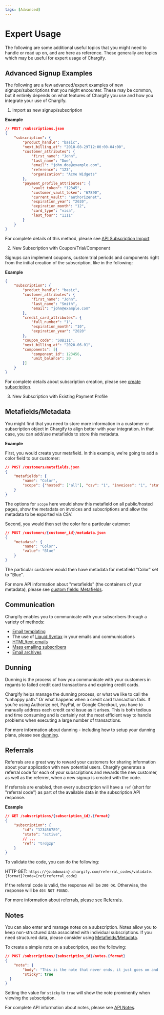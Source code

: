 ```yaml
---
tags: [Advanced]
---
```


# Expert Usage

The following are some additional useful topics that you might need to handle or read up on, and are here as reference. These generally are topics which may be useful for expert usage of Chargify.

## Advanced Signup Examples

The following are a few advanced/expert examples of new signups/subscriptions that you might encounter. These may be common, but it entirely depends on what features of Chargify you use and how you integrate your use of Chargify.

1. Import as new signup/subscription

**Example**

```json
// POST /subscriptions.json
{
    "subscription": {
        "product_handle": "basic",
        "next_billing_at": "2010-08-29T12:00:00-04:00",
        "customer_attributes": {
            "first_name": "John",
            "last_name": "Doe",
            "email": "john.doe@example.com",
            "reference": "123",
            "organization": "Acme Widgets"
        },
        "payment_profile_attributes": {
            "vault_token": "12345",
            "customer_vault_token": "67890",
            "current_vault": "authorizenet",
            "expiration_year": "2020",
            "expiration_month": "12",
            "card_type": "visa",
            "last_four": "1111"
        }
    }
}
```

For complete details of this method, please see [API Subscription Import](../../reference/Chargify-API.v1.yaml/paths/~1subscriptions.json/post)

2. New Subscription with Coupon/Trial/Component

Signups can implement coupons, custom trial periods and components right from the initial creation of the subscription, like in the following:

**Example**

```json
{
    "subscription": {
        "product_handle": "basic",
      	"customer_attributes": {
      	    "first_name": "John",
      		"last_name": "Smith",
      		"email": "john@example.com"
      	},
      	"credit_card_attributes": {
      		"full_number": "1",
      		"expiration_month": "10",
      		"expiration_year": "2020"
      	},
      	"coupon_code": "SUB111",
        "next_billing_at": "2020-06-01",
        "components": [{
    		"component_id": 123456,
    		"unit_balance": 20
    	}]
    }
}
```

For complete details about subscription creation, please see [create subscription](../../reference/Chargify-API.v1.yaml/paths/~1subscriptions.json/post).

3. New Subscription with Existing Payment Profile

## Metafields/Metadata

You might find that you need to store more information in a customer or subscription object in Chargify to align better with your integration. In that case, you can add/use metafields to store this metadata.

**Example**

First, you would create your metafield. In this example, we're going to add a color field to our customer:

```json
// POST /customers/metafields.json
{ 
    "metafields": {
        "name": "Color",
        "scope": {"hosted": ["all"], "csv": "1", "invoices": "1", "statements": "1"}
    }
}
```

The options for `scope` here would show this metafield on all public/hosted pages, show the metadata on invoices and subscriptions and allow the metadata to be exported via CSV.

Second, you would then set the color for a particular cutomer:

```json
// POST /customers/{customer_id}/metadata.json
{ 
    "metadata": {
        "name": "Color",
        "value": "Blue"
    } 
}
```

The particular customer would then have metadata for metafield "Color" set to "Blue".

For more API information about "metafields" (the containers of your metadata), please see [custom fields: Metafields](../../reference/Chargify-API.v1.yaml/paths/~1%7Bresource_type%7D~1metafields.json/post).

## Communication

Chargify enables you to communicate with your subscribers through a variety of methods:

* [Email templating](https://help.chargify.com/communications/email-templates.html)
* The use of [Liquid Syntax](https://help.chargify.com/communications/liquid-examples.html) in your emails and communications
* [HTML/text emails](https://help.chargify.com/communications/html-emails.html)
* [Mass emailing subscribers](https://help.chargify.com/communications/mass-emailing-subscribers.html)
* [Email archives](https://help.chargify.com/communications/email-archives.html)

## Dunning

Dunning is the process of how you communicate with your customers in regards to failed credit card transactions and expiring credit cards.

Chargify helps manage the dunning process, or what we like to call the “unhappy path.” Or what happens when a credit card transaction fails. If you’re using Authorize.net, PayPal, or Google Checkout, you have to manually address each credit card issue as it arises. This is both tedious and time consuming and is certainly not the most efficient way to handle problems when executing a large number of transactions.

For more information about dunning - including how to setup your dunning plans, please see [dunning](https://help.chargify.com/dunning/dunning-intro.html).

## Referrals

Referrals are a great way to reward your customers for sharing information about your application with new potential users. Chargify generates a referral code for each of your subscriptions and rewards the new customer, as well as the referrer, when a new signup is created with the code.

If referrals are enabled, then every subscription will have a `ref` (short for "referral code") as part of the available data in the subscription API response. 

**Example**

```json
// GET /subscriptions/{subscription_id}.{format}
{
    "subscription": {
        "id": "123456789",
        "state": "active",
        // ...
        "ref": "trdgzp"
    }
}
```

To validate the code, you can do the following:

HTTP GET: `https://{subdomain}.chargify.com/referral_codes/validate.{format}?code={ref/referral_code}`

If the referral code is valid, the response will be `200 OK`. Otherwise, the response will be `404 NOT FOUND`.

For more information about referrals, please see [Referrals](https://help.chargify.com/referrals/introduction.html).

## Notes

You can also enter and manage notes on a subscription. Notes allow you to keep non-structured data associated with individual subscriptions. If you need structured data, please consider using [Metafields/Metadata](../../reference/Chargify-API.v1.yaml/paths/~1%7Bresource_type%7D~1metafields.json/post).
  
To create a simple note on a subscription, see the following:

```json
// POST /subscriptions/{subscription_id}/notes.{format}
{
    "note": {
        "body": "This is the note that never ends, it just goes on and on ..",
        "sticky": true
  }
}
```

Setting the value for `sticky` to `true` will show the note prominently when viewing the subscription.

For complete API information about notes, please see [API Notes](../../reference/Chargify-API.v1.yaml/paths/~1subscriptions~1%7Bsubscription_id%7D~1notes.json/post).